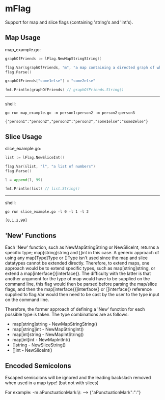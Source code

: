 # mFlag

Support for map and slice flags (containing 'string's and 'int's).

## Map Usage 
map\_example.go:
```go
graphOfFriends := lFlag.NewMapStringString() 

flag.Var(&graphOfFriends, "m", "a map containing a directed graph of who considers who a friend")
flag.Parse()

graphOfFriends["some1else"] = "some2else"

fmt.Println(graphOfFriends) // graphOfFriends.String()
```
-------------------------------------------
shell:
```shell
go run map_example.go -m person1:person2 -m person2:person3 

{"person1":"person2","person2":"person3","some1else":"some2else"}
```
## Slice Usage
slice\_example.go:
```go
list := lFlag.NewSliceInt()

flag.Var(&list, "l", "a list of numbers")
flag.Parse()

l = append(l, 99)

fmt.Println(list) // list.String()
```
-------------------------------------------
shell:
```shell
go run slice_example.go -l 0 -l 1 -l 2

[0,1,2,99]
```

## 'New' Functions
Each 'New' function, such as NewMapStringString or NewSliceInt, returns a specific type; map[string]string and []int in this case.
A generic approach of using any map[Type]Type or []Type isn't used since the map and slice datatypes cannot be extended directly. Therefore, to extend maps, one approach would be to extend specific types, such as map[string]string, or extend a map[interface{}]interface{}.
The difficulty with the latter is that another argument for the type of map would have to be supplied on the command line, this flag would then
be parsed before parsing the map/slice flags, and then the map[interface{}]interface{} or []interface{} reference supplied to flag.Var
would then need to be cast by the user to the type input on the command line.

Therefore, the former approach of defining a 'New' function for each possible type is taken. The type combinations are as follows:
* map[string]string - NewMapStringString()
* map[string]int - NewMapStringInt()
* map[int]string - NewMapIntString()
* map[int]int - NewMapIntInt()
* []string - NewSliceString()
* []int - NewSliceInt()

## Encoded Semicolons

Escaped semicolons will be ignored and the leading backslash removed when used in a map type! (but not with slices)

For example:
-m aPunctuationMark:\\\\: --> {"aPunctuationMark":":"}
